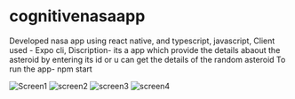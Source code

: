 # cognitivenasaapp
Developed nasa app using react native, and typescript, javascript,
Client used - Expo cli,
Discription- its a app which provide the details abaout the asteroid by entering its id or u can get the details of the random asteroid
To run the app- npm start 

![Screen1](https://user-images.githubusercontent.com/94665621/193520211-2dca0901-4667-4cec-b5ee-6940f1a8c26a.jpeg)
![screen2](https://user-images.githubusercontent.com/94665621/193520201-572859a2-de17-429b-8158-43e2a2d5383e.jpeg)
![screen3](https://user-images.githubusercontent.com/94665621/193520207-a6541e8d-62c9-49a3-8eff-f95ca71f9139.jpeg)
![screen4](https://user-images.githubusercontent.com/94665621/193520209-46533fb1-6f1f-49dc-912b-72cfedf0c10f.jpeg)
